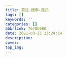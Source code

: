 ```yaml
---
title: 算法-搜索-递归
tags: []
keywords: ''
categories: []
abbrlink: 7670b080
date: 2021-03-25 23:24:14
description:
cover:
top_img:
---
```






